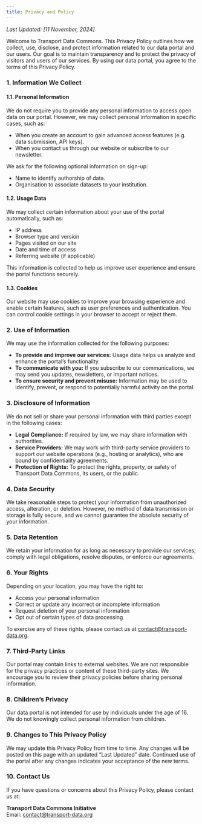```yaml
---
title: Privacy and Policy
---
```


*Last Updated: \[11 November, 2024\]*

Welcome to Transport Data Commons. This Privacy Policy outlines how we collect, use, disclose, and protect information related to our data portal and our users. Our goal is to maintain transparency and to protect the privacy of visitors and users of our services. By using our data portal, you agree to the terms of this Privacy Policy.

### 1\. Information We Collect

#### 1.1. Personal Information

We do not require you to provide any personal information to access open data on our portal. However, we may collect personal information in specific cases, such as:

- When you create an account to gain advanced access features (e.g. data submission, API keys).  
- When you contact us through our website or subscribe to our newsletter.

We ask for the following optional information on sign-up:

- Name to identify authorship of data.  
- Organisation to associate datasets to your institution.

#### 1.2. Usage Data

We may collect certain information about your use of the portal automatically, such as:

- IP address  
- Browser type and version  
- Pages visited on our site  
- Date and time of access  
- Referring website (if applicable)

This information is collected to help us improve user experience and ensure the portal functions securely.

#### 1.3. Cookies

Our website may use cookies to improve your browsing experience and enable certain features, such as user preferences and authentication. You can control cookie settings in your browser to accept or reject them.

### 2\. Use of Information

We may use the information collected for the following purposes:

- **To provide and improve our services:** Usage data helps us analyze and enhance the portal’s functionality.  
- **To communicate with you:** If you subscribe to our communications, we may send you updates, newsletters, or important notices.  
- **To ensure security and prevent misuse:** Information may be used to identify, prevent, or respond to potentially harmful activity on the portal.

### 3\. Disclosure of Information

We do not sell or share your personal information with third parties except in the following cases:

- **Legal Compliance:** If required by law, we may share information with authorities.  
- **Service Providers:** We may work with third-party service providers to support our website operations (e.g., hosting or analytics), who are bound by confidentiality agreements.  
- **Protection of Rights:** To protect the rights, property, or safety of Transport Data Commons, its users, or the public.

### 4\. Data Security

We take reasonable steps to protect your information from unauthorized access, alteration, or deletion. However, no method of data transmission or storage is fully secure, and we cannot guarantee the absolute security of your information.

### 5\. Data Retention

We retain your information for as long as necessary to provide our services, comply with legal obligations, resolve disputes, or enforce our agreements.

### 6\. Your Rights

Depending on your location, you may have the right to:

- Access your personal information  
- Correct or update any incorrect or incomplete information  
- Request deletion of your personal information  
- Opt out of certain types of data processing

To exercise any of these rights, please contact us at contact@transport-data.org.

### 7\. Third-Party Links

Our portal may contain links to external websites. We are not responsible for the privacy practices or content of these third-party sites. We encourage you to review their privacy policies before sharing personal information.

### 8\. Children’s Privacy

Our data portal is not intended for use by individuals under the age of 16\. We do not knowingly collect personal information from children.

### 9\. Changes to This Privacy Policy

We may update this Privacy Policy from time to time. Any changes will be posted on this page with an updated “Last Updated” date. Continued use of the portal after any changes indicates your acceptance of the new terms.

### 10\. Contact Us

If you have questions or concerns about this Privacy Policy, please contact us at:

**Transport Data Commons Initiative**   
Email: contact@transport-data.org  
